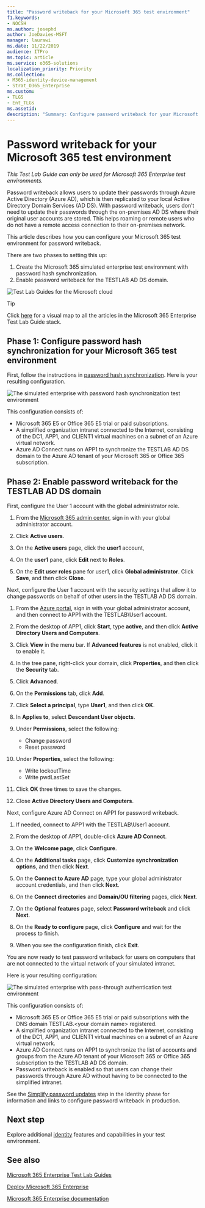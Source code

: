 ```yaml
---
title: "Password writeback for your Microsoft 365 test environment"
f1.keywords:
- NOCSH
ms.author: josephd
author: JoeDavies-MSFT
manager: laurawi
ms.date: 11/22/2019
audience: ITPro
ms.topic: article
ms.service: o365-solutions
localization_priority: Priority
ms.collection: 
- M365-identity-device-management
- Strat_O365_Enterprise
ms.custom: 
- TLGS
- Ent_TLGs
ms.assetid: 
description: "Summary: Configure password writeback for your Microsoft 365 test environment."
---
```


# Password writeback for your Microsoft 365 test environment

*This Test Lab Guide can only be used for Microsoft 365 Enterprise test environments.*

Password writeback allows users to update their passwords through Azure Active Directory (Azure AD), which is then replicated to your local Active Directory Domain Services (AD DS). With password writeback, users don’t need to update their passwords through the on-premises AD DS where their original user accounts are stored. This helps roaming or remote users who do not have a remote access connection to their on-premises network.

This article describes how you can configure your Microsoft 365 test environment for password writeback.

There are two phases to setting this up:

1.	Create the Microsoft 365 simulated enterprise test environment with password hash synchronization.
2.	Enable password writeback for the TESTLAB AD DS domain.
    
![Test Lab Guides for the Microsoft cloud](media/m365-enterprise-test-lab-guides/cloud-tlg-icon.png) 
    
> [!TIP]
> Click [here](media/m365-enterprise-test-lab-guides/Microsoft365EnterpriseTLGStack.pdf) for a visual map to all the articles in the Microsoft 365 Enterprise Test Lab Guide stack.
  
## Phase 1: Configure password hash synchronization for your Microsoft 365 test environment

First, follow the instructions in [password hash synchronization](password-hash-sync-m365-ent-test-environment.md). Here is your resulting configuration.
  
![The simulated enterprise with password hash synchronization test environment](media/pass-through-auth-m365-ent-test-environment/Phase1.png)
  
This configuration consists of: 
  
- Microsoft 365 E5 or Office 365 E5 trial or paid subscriptions.
- A simplified organization intranet connected to the Internet, consisting of the DC1, APP1, and CLIENT1 virtual machines on a subnet of an Azure virtual network. 
- Azure AD Connect runs on APP1 to synchronize the TESTLAB AD DS domain to the Azure AD tenant of your Microsoft 365 or Office 365 subscription.

## Phase 2: Enable password writeback for the TESTLAB AD DS domain

First, configure the User 1 account with the global administrator role.

1. From the [Microsoft 365 admin center](https://portal.microsoft.com), sign in with your global administrator account.

2. Click **Active users**.
 
3. On the **Active users** page, click the **user1** account,

4. On the **user1** pane, click **Edit** next to **Roles**.

5. On the **Edit user roles** pane for user1, click **Global administrator**. Click **Save**, and then click **Close**.

Next, configure the User 1 account with the security settings that allow it to change passwords on behalf of other users in the TESTLAB AD DS domain.

1. From the [Azure portal](https://portal.azure.com), sign in with your global administrator account, and then connect to APP1 with the TESTLAB\User1 account.

2.  From the desktop of APP1, click **Start**, type **active**, and then click **Active Directory Users and Computers**.

3. Click **View** in the menu bar. If **Advanced features** is not enabled, click it to enable it.

4. In the tree pane, right-click your domain, click **Properties**, and then click the **Security** tab.

5. Click **Advanced**.

6. On the **Permissions** tab, click **Add**.

7. Click **Select a principal**, type **User1**, and then click **OK**.

8. In **Applies to**, select **Descendant User objects**.

9. Under **Permissions**, select the following:

    - Change password
    - Reset password

10. Under **Properties**, select the following:
    - Write lockoutTime
    - Write pwdLastSet

11. Click **OK** three times to save the changes.

12. Close **Active Directory Users and Computers**.

Next, configure Azure AD Connect on APP1 for password writeback.

1. If needed, connect to APP1 with the TESTLAB\User1 account.

2. From the desktop of APP1, double-click **Azure AD Connect**.

3. On the **Welcome page**, click **Configure**.

4. On the **Additional tasks** page, click **Customize synchronization options**, and then click **Next**.

5. On the **Connect to Azure AD** page, type your global administrator account credentials, and then click **Next**.

6. On the **Connect directories** and **Domain/OU filtering** pages, click **Next**.

7. On the **Optional features** page, select **Password writeback** and click **Next**. 

8. On the **Ready to configure** page, click **Configure** and wait for the process to finish.

9. When you see the configuration finish, click **Exit**.

You are now ready to test password writeback for users on computers that are not connected to the virtual network of your simulated intranet.

Here is your resulting configuration:

![The simulated enterprise with pass-through authentication test environment](media/pass-through-auth-m365-ent-test-environment/Phase1.png)

This configuration consists of:

- Microsoft 365 E5 or Office 365 E5 trial or paid subscriptions with the DNS domain TESTLAB.\<your domain name> registered.
- A simplified organization intranet connected to the Internet, consisting of the DC1, APP1, and CLIENT1 virtual machines on a subnet of an Azure virtual network. 
- Azure AD Connect runs on APP1 to synchronize the list of accounts and groups from the Azure AD tenant of your Microsoft 365 or Office 365 subscription to the TESTLAB AD DS domain. 
- Password writeback is enabled so that users can change their passwords through Azure AD without having to be connected to the simplified intranet.

See the [Simplify password updates](identity-add-user-accounts.md#identity-pw-writeback) step in the Identity phase for information and links to configure password writeback in production.

## Next step

Explore additional [identity](m365-enterprise-test-lab-guides.md#identity) features and capabilities in your test environment.

## See also

[Microsoft 365 Enterprise Test Lab Guides](m365-enterprise-test-lab-guides.md)

[Deploy Microsoft 365 Enterprise](deploy-microsoft-365-enterprise.md)

[Microsoft 365 Enterprise documentation](https://docs.microsoft.com/microsoft-365-enterprise/)


